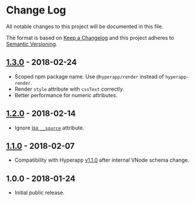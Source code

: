 # Change Log

All notable changes to this project will be documented in this file.

The format is based on [Keep a Changelog](http://keepachangelog.com/en/1.0.0/)
and this project adheres to [Semantic Versioning](http://semver.org/spec/v2.0.0.html).

## [1.3.0] - 2018-02-24

* Scoped npm package name. Use `@hyperapp/render` instead of `hyperapp-render`.
* Render `style` attribute with `cssText` correctly.
* Better performance for numeric attributes.

## [1.2.0] - 2018-02-14

* Ignore [jsx `__source`](https://babeljs.io/docs/plugins/transform-react-jsx-source/) attribute.

## [1.1.0] - 2018-02-07

* Compatibility with Hyperapp [v1.1.0](https://github.com/hyperapp/hyperapp/releases/tag/1.1.0)
  after internal VNode schema change.

## 1.0.0 - 2018-01-24

* Initial public release.

[Unreleased]: https://github.com/hyperapp/render/compare/v1.3.0...HEAD
[1.3.0]: https://github.com/hyperapp/render/compare/v1.2.0...v1.3.0
[1.2.0]: https://github.com/hyperapp/render/compare/v1.1.0...v1.2.0
[1.1.0]: https://github.com/hyperapp/render/compare/v1.0.0...v1.1.0

